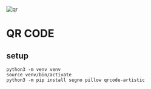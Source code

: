 ![qr](https://github.com/rodgersxy/Django-mini/assets/47353893/2dc83d76-0c3b-487c-9381-ca5a54777403)
# QR CODE
## setup
```
python3 -m venv venv
source venv/bin/activate
python3 -m pip install segno pillow qrcode-artistic
```
